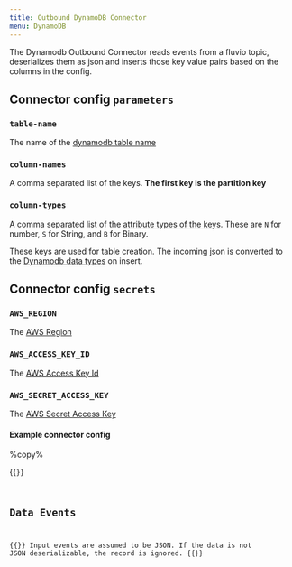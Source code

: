 ```yaml
---
title: Outbound DynamoDB Connector
menu: DynamoDB
---
```


The Dynamodb Outbound Connector reads events from a
fluvio topic, deserializes them as json and inserts those key value pairs based
on the columns in the config.

## Connector config `parameters`

### `table-name`

The name of the [dynamodb table name]

### `column-names`

A comma separated list of the keys. **The first key is the partition key**

### `column-types`

A comma separated list of the [attribute types of the keys].
These are `N` for number, `S` for String, and `B` for Binary.

These keys are used for table creation. The incoming json is converted to the
[Dynamodb data types] on insert.


## Connector config `secrets`

### `AWS_REGION`

The [AWS Region]

### `AWS_ACCESS_KEY_ID`

The [AWS Access Key Id]

### `AWS_SECRET_ACCESS_KEY`

The [AWS Secret Access Key]

#### Example connector config 
%copy%

{{<code file="code-blocks/yaml/connectors/outbound-examples/outbound-dynamodb.yaml" lang="yaml" copy=true >}}

[Dynamodb data types]: https://docs.aws.amazon.com/amazondynamodb/latest/developerguide/DynamoDBMapper.DataTypes.html
[attribute types of the keys]: https://docs.aws.amazon.com/cli/latest/reference/dynamodb/create-table.html#options
[AWS Secret Access Key]: https://docs.aws.amazon.com/general/latest/gr/aws-access-keys-best-practices.html
[AWS Access Key Id]: https://docs.aws.amazon.com/general/latest/gr/aws-access-keys-best-practices.html
[AWS Region]: https://aws.amazon.com/about-aws/global-infrastructure/regions_az/
[dynamodb table name]: https://docs.aws.amazon.com/AWSCloudFormation/latest/UserGuide/aws-resource-dynamodb-table.html

## Data Events

{{<caution>}}
Input events are assumed to be JSON. If the data is not JSON deserializable,
the record is ignored.
{{</caution>}}
